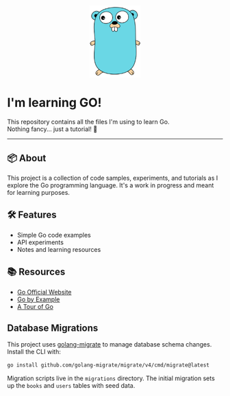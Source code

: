 
<div align="center">
    <img src="https://raw.githubusercontent.com/golang-samples/gopher-vector/master/gopher.svg" alt="Go Gopher" width="120"/>
</div>

# I'm learning GO!

This repository contains all the files I'm using to learn Go.  
Nothing fancy... just a tutorial! 🚀

---

## 📦 About

This project is a collection of code samples, experiments, and tutorials as I explore the Go programming language. It's a work in progress and meant for learning purposes.

## 🛠️ Features

- Simple Go code examples
- API experiments
- Notes and learning resources

## 📚 Resources

- [Go Official Website](https://golang.org/)
- [Go by Example](https://gobyexample.com/)
- [A Tour of Go](https://tour.golang.org/)

## Database Migrations

This project uses [golang-migrate](https://github.com/golang-migrate/migrate) to manage database schema changes. Install the CLI with:

```bash
go install github.com/golang-migrate/migrate/v4/cmd/migrate@latest
```

Migration scripts live in the `migrations` directory. The initial migration sets up the `books` and `users` tables with seed data.


